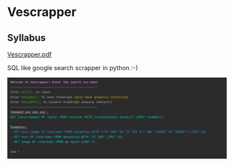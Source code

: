 # Vescrapper

## Syllabus

[Vescrapper.pdf](./Vescrapper.pdf) 

SQL like google search scrapper in python :-)

![image-20210725160439733](images/README/image-20210725160439733.png)

